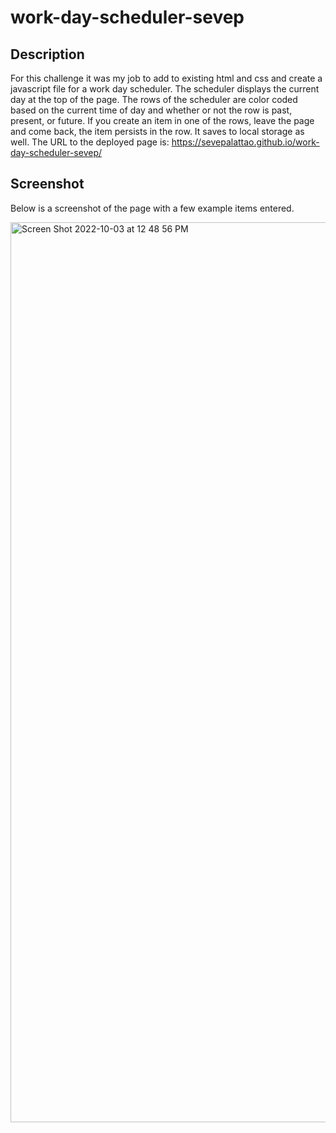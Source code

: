 # work-day-scheduler-sevep

## Description

For this challenge it was my job to add to existing html and css and create a javascript file for a work day scheduler. The scheduler displays the current day at the top of the page. The rows of the scheduler are color coded based on the current time of day and whether or not the row is past, present, or future. If you create an item in one of the rows, leave the page and come back, the item persists in the row. It saves to local storage as well. The URL to the deployed page is: https://sevepalattao.github.io/work-day-scheduler-sevep/

## Screenshot

Below is a screenshot of the page with a few example items entered. 

<img width="1440" alt="Screen Shot 2022-10-03 at 12 48 56 PM" src="https://user-images.githubusercontent.com/110855018/193644577-86504ae2-117a-455c-b853-400ff94501f1.png">

